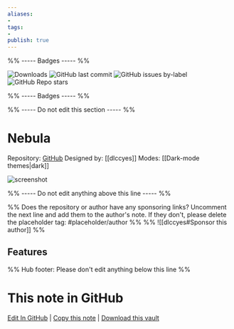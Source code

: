 ```yaml
---
aliases:
- 
tags: 
- 
publish: true
---
```


%% ----- Badges ----- %%

![Downloads](https://img.shields.io/badge/downloads-4504-573E7A?style=for-the-badge&logo=)
![GitHub last commit](https://img.shields.io/github/last-commit/dlccyes/obsidian-nebula?color=573E7A&label=last%20update&logo=github&style=for-the-badge)
![GitHub issues by-label](https://img.shields.io/github/issues/dlccyes/obsidian-nebula/help%20wanted?color=573E7A&logo=github&style=for-the-badge) 
![GitHub Repo stars](https://img.shields.io/github/stars/dlccyes/obsidian-nebula?color=573E7A&logo=github&style=for-the-badge)

%% ----- Badges ----- %%

%% ----- Do not edit this section ----- %%

# Nebula

Repository: [GitHub](https://github.com/dlccyes/obsidian-nebula)
Designed by: [[dlccyes]]
Modes: [[Dark-mode themes|dark]]



![screenshot](https://github.com/dlccyes/obsidian-nebula/raw/master/showcase1.png)

%% ----- Do not edit anything above this line ----- %% 

%% Does the repository or author have any sponsoring links? Uncomment the next line and add them to the author's note. If they don't, please delete the placeholder tag: #placeholder/author %%
%% ![[dlccyes#Sponsor this author]] %%


## Features



%% Hub footer: Please don't edit anything below this line %%

# This note in GitHub

<span class="git-footer">[Edit In GitHub](https://github.dev/obsidian-community/obsidian-hub/blob/main/02%20-%20Community%20Expansions/02.05%20All%20Community%20Expansions/Themes/Nebula.md "git-hub-edit-note") | [Copy this note](https://raw.githubusercontent.com/obsidian-community/obsidian-hub/main/02%20-%20Community%20Expansions/02.05%20All%20Community%20Expansions/Themes/Nebula.md "git-hub-copy-note") | [Download this vault](https://github.com/obsidian-community/obsidian-hub/archive/refs/heads/main.zip "git-hub-download-vault") </span>
